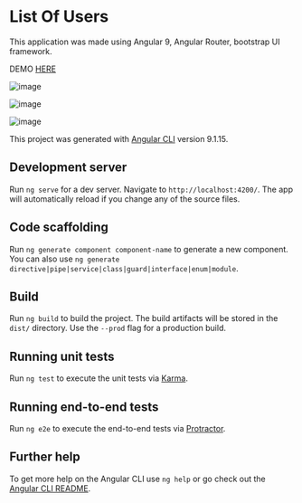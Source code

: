 # List Of Users


This application was made using Angular 9, Angular Router, bootstrap UI framework.

DEMO [HERE](https://kkiirill.github.io/list-of-users)


![image](https://user-images.githubusercontent.com/87207157/182888881-5bb72138-41df-4202-b987-5b0b905a67dd.png)

![image](https://user-images.githubusercontent.com/87207157/182889019-cf6abdab-e46d-4815-b04e-0aa1e3aff24a.png)

![image](https://user-images.githubusercontent.com/87207157/182889055-5170d09d-05e6-4bf3-8c31-e4e719a7f6ac.png)



This project was generated with [Angular CLI](https://github.com/angular/angular-cli) version 9.1.15.

## Development server

Run `ng serve` for a dev server. Navigate to `http://localhost:4200/`. The app will automatically reload if you change any of the source files.

## Code scaffolding

Run `ng generate component component-name` to generate a new component. You can also use `ng generate directive|pipe|service|class|guard|interface|enum|module`.

## Build

Run `ng build` to build the project. The build artifacts will be stored in the `dist/` directory. Use the `--prod` flag for a production build.

## Running unit tests

Run `ng test` to execute the unit tests via [Karma](https://karma-runner.github.io).

## Running end-to-end tests

Run `ng e2e` to execute the end-to-end tests via [Protractor](http://www.protractortest.org/).

## Further help

To get more help on the Angular CLI use `ng help` or go check out the [Angular CLI README](https://github.com/angular/angular-cli/blob/master/README.md).
